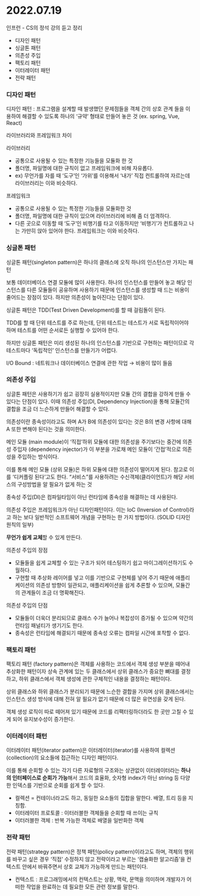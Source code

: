 # 2022.07.19

인프런 - CS의 정석 강의 듣고 정리
- 디자인 패턴
- 싱글톤 패턴
- 의존성 주입
- 팩토리 패턴
- 이터레이터 패턴
- 전략 패턴

### 디자인 패턴

디자인 패턴 : 프로그램을 설계할 때 발생했던 문제점들을 객체 간의 상호 관계 들을 이용하여 해결할 수 있도록 하나의 ‘규약’ 형태로 만들어 놓은 것 (ex. spring, Vue, React)

라이브러리와 프레임워크 차이

라이브러리

- 공통으로 사용될 수 있는 특정한 기능들을 모듈화 한 것
- 폴더명, 파일명에 대한 규칙이 없고 프레임워크에 비해 자유롭다.
- ex) 무언가를 자를 때 ‘도구’인 ‘가위’를 이용해서 ‘내가’ 직접 컨트롤하여 자르는데 라이브러리는 이와 비슷하다.

프레임워크

- 공통으로 사용될 수 있는 특정한 기능들을 모듈화한 것
- 폴더명, 파일명에 대한 규칙이 있으며 라이브러리에 비해 좀 더 엄격하다.
- 다른 곳으로 이동할 때 ‘도구’인 비행기를 타고 이동하지만 ‘비행기’가 컨트롤하고 나는 가만히 앉아 있어야 한다. 프레임워크는 이와 비슷하다.

### 싱글톤 패턴

싱글톤 패턴(singleton pattern)은 하나의 클래스에 오직 하나의 인스턴스만 가지는 패턴

보통 데이터베이스 연결 모듈에 많이 사용한다. 하나의 인스턴스를 만들어 놓고 해당 인스턴스를 다른 모듈들이 공유하며 사용하기 때문에 인스턴스를 생성할 때 드는 비용이 줄어드는 장점이 있다. 하지만 의존성이 높아진다는 단점이 있다.

싱글톤 패턴은 TDD(Test Driven Development)를 할 때 걸림돌이 된다.

TDD를 할 때 단위 테스트를 주로 하는데, 단위 테스트는 테스트가 서로 독립적이어야 하며 테스트를 어떤 순서로든 실행할 수 있어야 한다.

하지만 싱글톤 패턴은 미리 생성된 하나의 인스턴스를 기반으로 구현하는 패턴이므로 각 테스트마다 ‘독립적인’ 인스턴스를 만들기가 어렵다.

I/O Bound : 네트워크나 데이터베이스 연결에 관한 작업 → 비용이 많이 들음

### 의존성 주입

싱글톤 패턴은 사용하기가 쉽고 굉장히 실용적이지만 모듈 간의 결합을 강하게 만들 수 있다는 단점이 있다. 이때 의존성 주입(DI, Dependency Injection)을 통해 모듈간의 결합을 조금 더 느슨하게 만들어 해결할 수 있다.

의존성이란 종속성이라고도 하며 A가 B에 의존성이 있다는 것은 B의 변경 사항에 대해 A 또한 변해야 된다는 것을 의미한다.

메인 모듈 (main module)이 ‘직접’하위 모듈에 대한 의존성을 주기보다는 중간에 의존성 주입자 (dependency injector)가 이 부분을 가로채 메인 모듈이 ‘간접’적으로 의존성을 주입하는 방식이다.

이를 통해 메인 모듈 (상위 모듈)은 하위 모듈에 대한 의존성이 떨어지게 된다. 참고로 이를 ‘디커플링 된다’고도 한다. “서비스”를 사용하려는 수신객체(클라이언트)가 해당 서비스의 구성방법을 알 필요가 없게 하는 것 

종속성 주입(DI)은 컴파일타임이 아닌 런타임에 종속성을 해결하는 데 사용된다.

의존성 주입은 프레임워크가 아닌 디자인패턴이다. 이는 IoC (Inversion of Control)라고 하는 보다 일반적인 소프트웨어 개념을 구현하는 한 가지 방법이다. (SOLID 디자인 원칙의 일부)

**무언가 쉽게 교체**할 수 있게 만든다.

의존성 주입의 장점

- 모듈들을 쉽게 교체할 수 있는 구조가 되어 테스팅하기 쉽고 마이그레이션하기도 수월하다.
- 구현할 때 추상화 레이어를 넣고 이를 기반으로 구현체를 넣어 주기 때문에 애플리케이션의 의존성 방향이 일관되고, 애플리케이션을 쉽게 추론할 수 있으며, 모듈간의 관계들이 조금 더 명확해진다.

의존성 주입의 단점

- 모듈들이 더욱더 분리되므로 클래스 수가 늘어나 복잡성이 증가될 수 있으며 약간의 런타임 패널티가 생기기도 한다.
- 종속성은 런타임에 해결되기 때문에 종속성 오류는 컴파일 시간에 포착할 수 없다.

### 팩토리 패턴

팩토리 패턴 (factory pattern)은 객체를 사용하는 코드에서 객체 생성 부분을 떼어내 추상화한 패턴이자 상속 관계에 있는 두 클래스에서 상위 클래스가 중요한 뼈대를 결정하고, 하위 클래스에서 객체 생성에 관한 구체적인 내용을 결정하는 패턴이다.

상위 클래스와 하위 클래스가 분리되기 때문에 느슨한 결합을 가지며 상위 클래스에서는 인스턴스 생성 방식에 대해 전혀 알 필요가 없기 때문에 더 많은 유연성을 갖게 된다.

객체 생성 로직이 따로 떼어져 있기 때문에 코드를 리팩터링하더라도 한 곳만 고칠 수 있게 되어 유지보수성이 증가한다.

### 이터레이터 패턴

이터레이터 패턴(iterator pattern)은 이터레이터(iterator)를 사용하여 컬렉션(collection)의 요소들에 접근하는 디자인 패턴이다.

이를 통해 순회할 수 있는 각기 다른 자료형의 구조와는 상관없이 이터레이터라는 **하나의 인터페이스로 순회가 가능**해서 코드의 효율화, 숫자형 index가 아닌 string 등 다양한 인덱스를 기반으로 순회를 쉽게 할 수 있다.

- 컬렉션 = 컨테이너라고도 하고, 동일한 요소들의 집합을 말한다. 배열, 트리 등을 지칭함.
- 이터레이터 프로토콜 : 이터러블한 객체들을 순회할 때 쓰이는 규칙
- 이터러블한 객체 : 반복 가능한 객체로 배열을 일반화한 객체

### 전략 패턴

전략 패턴(strategy pattern)은 정책 패턴(policy pattern)이라고도 하며, 객체의 행위를 바꾸고 싶은 경우 ‘직접’ 수정하지 않고 전략이라고 부르는 ‘캡슐화한 알고리즘’을 컨텍스트 안에서 바꿔주면서 상호 교체가 가능하게 만드는 패턴이다.

- 컨텍스트 : 프로그래밍에서의 컨텍스트는 상황, 맥락, 문맥을 의미하며 개발자가 어떠한 작업을 완료하는 데 필요한 모든 관련 정보를 말한다.